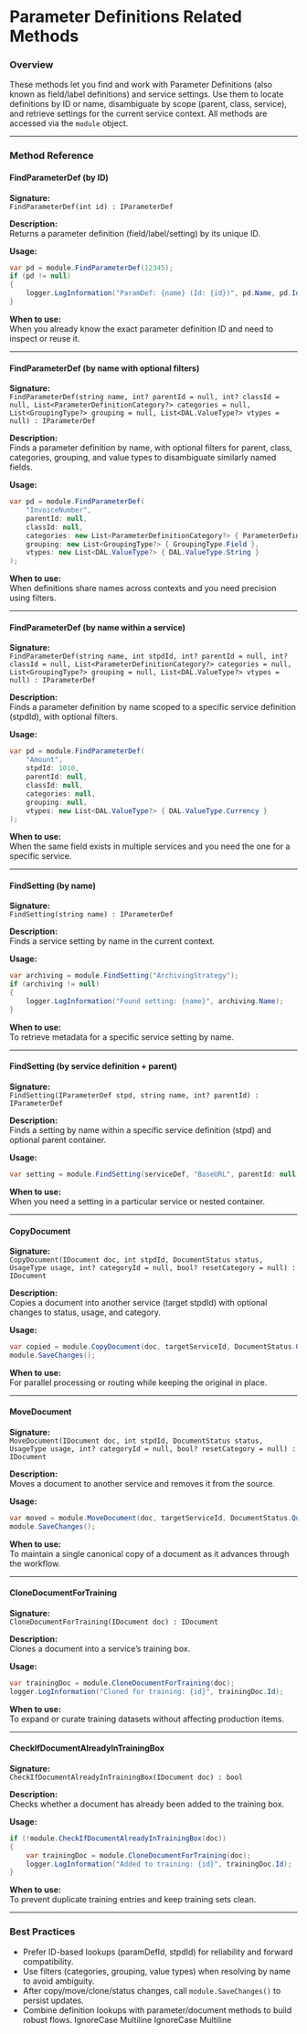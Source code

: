 # Parameter Definitions Related Methods

### Overview

These methods let you find and work with Parameter Definitions (also known as field/label definitions) and service settings. Use them to locate definitions by ID or name, disambiguate by scope (parent, class, service), and retrieve settings for the current service context. All methods are accessed via the `module` object.

***

### Method Reference

#### FindParameterDef (by ID)

**Signature:**\
`FindParameterDef(int id) : IParameterDef`

**Description:**\
Returns a parameter definition (field/label/setting) by its unique ID.

**Usage:**

```csharp
var pd = module.FindParameterDef(12345);
if (pd != null)
{
    logger.LogInformation("ParamDef: {name} (Id: {id})", pd.Name, pd.Id);
}
```

**When to use:**\
When you already know the exact parameter definition ID and need to inspect or reuse it.

***

#### FindParameterDef (by name with optional filters)

**Signature:**\
`FindParameterDef(string name, int? parentId = null, int? classId = null, List<ParameterDefinitionCategory?> categories = null, List<GroupingType?> grouping = null, List<DAL.ValueType?> vtypes = null) : IParameterDef`

**Description:**\
Finds a parameter definition by name, with optional filters for parent, class, categories, grouping, and value types to disambiguate similarly named fields.

**Usage:**

```csharp
var pd = module.FindParameterDef(
    "InvoiceNumber",
    parentId: null,
    classId: null,
    categories: new List<ParameterDefinitionCategory?> { ParameterDefinitionCategory.Results },
    grouping: new List<GroupingType?> { GroupingType.Field },
    vtypes: new List<DAL.ValueType?> { DAL.ValueType.String }
);
```

**When to use:**\
When definitions share names across contexts and you need precision using filters.

***

#### FindParameterDef (by name within a service)

**Signature:**\
`FindParameterDef(string name, int stpdId, int? parentId = null, int? classId = null, List<ParameterDefinitionCategory?> categories = null, List<GroupingType?> grouping = null, List<DAL.ValueType?> vtypes = null) : IParameterDef`

**Description:**\
Finds a parameter definition by name scoped to a specific service definition (stpdId), with optional filters.

**Usage:**

```csharp
var pd = module.FindParameterDef(
    "Amount",
    stpdId: 1010,
    parentId: null,
    classId: null,
    categories: null,
    grouping: null,
    vtypes: new List<DAL.ValueType?> { DAL.ValueType.Currency }
);
```

**When to use:**\
When the same field exists in multiple services and you need the one for a specific service.

***

#### FindSetting (by name)

**Signature:**\
`FindSetting(string name) : IParameterDef`

**Description:**\
Finds a service setting by name in the current context.

**Usage:**

```csharp
var archiving = module.FindSetting("ArchivingStrategy");
if (archiving != null)
{
    logger.LogInformation("Found setting: {name}", archiving.Name);
}
```

**When to use:**\
To retrieve metadata for a specific service setting by name.

***

#### FindSetting (by service definition + parent)

**Signature:**\
`FindSetting(IParameterDef stpd, string name, int? parentId) : IParameterDef`

**Description:**\
Finds a setting by name within a specific service definition (stpd) and optional parent container.

**Usage:**

```csharp
var setting = module.FindSetting(serviceDef, "BaseURL", parentId: null);
```

**When to use:**\
When you need a setting in a particular service or nested container.

***

#### CopyDocument

**Signature:**\
`CopyDocument(IDocument doc, int stpdId, DocumentStatus status, UsageType usage, int? categoryId = null, bool? resetCategory = null) : IDocument`

**Description:**\
Copies a document into another service (target stpdId) with optional changes to status, usage, and category.

**Usage:**

```csharp
var copied = module.CopyDocument(doc, targetServiceId, DocumentStatus.Queued, UsageType.Inbox, categoryId: null, resetCategory: null);
module.SaveChanges();
```

**When to use:**\
For parallel processing or routing while keeping the original in place.

***

#### MoveDocument

**Signature:**\
`MoveDocument(IDocument doc, int stpdId, DocumentStatus status, UsageType usage, int? categoryId = null, bool? resetCategory = null) : IDocument`

**Description:**\
Moves a document to another service and removes it from the source.

**Usage:**

```csharp
var moved = module.MoveDocument(doc, targetServiceId, DocumentStatus.Queued, UsageType.Inbox, categoryId: null, resetCategory: null);
module.SaveChanges();
```

**When to use:**\
To maintain a single canonical copy of a document as it advances through the workflow.

***

#### CloneDocumentForTraining

**Signature:**\
`CloneDocumentForTraining(IDocument doc) : IDocument`

**Description:**\
Clones a document into a service’s training box.

**Usage:**

```csharp
var trainingDoc = module.CloneDocumentForTraining(doc);
logger.LogInformation("Cloned for training: {id}", trainingDoc.Id);
```

**When to use:**\
To expand or curate training datasets without affecting production items.

***

#### CheckIfDocumentAlreadyInTrainingBox

**Signature:**\
`CheckIfDocumentAlreadyInTrainingBox(IDocument doc) : bool`

**Description:**\
Checks whether a document has already been added to the training box.

**Usage:**

```csharp
if (!module.CheckIfDocumentAlreadyInTrainingBox(doc))
{
    var trainingDoc = module.CloneDocumentForTraining(doc);
    logger.LogInformation("Added to training: {id}", trainingDoc.Id);
}
```

**When to use:**\
To prevent duplicate training entries and keep training sets clean.

***

### Best Practices

* Prefer ID-based lookups (paramDefId, stpdId) for reliability and forward compatibility.
* Use filters (categories, grouping, value types) when resolving by name to avoid ambiguity.
* After copy/move/clone/status changes, call `module.SaveChanges()` to persist updates.
* Combine definition lookups with parameter/document methods to build robust flows.
 IgnoreCase Multiline IgnoreCase Multiline

